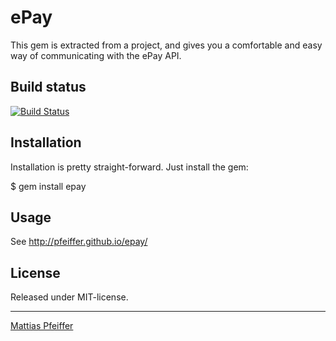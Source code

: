 ePay
=========
This gem is extracted from a project, and gives you a comfortable and easy way of communicating with the ePay API.

Build status
---------
[![Build Status](https://secure.travis-ci.org/pfeiffer/epay.png)](http://travis-ci.org/pfeiffer/epay)

Installation
---------
Installation is pretty straight-forward. Just install the gem:

  $ gem install epay

Usage
---------
See http://pfeiffer.github.io/epay/

License
---------
Released under MIT-license.

-----

[Mattias Pfeiffer](http://pfeiffer.dk/)